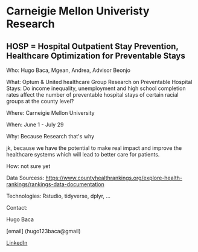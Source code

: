 # Carneigie Mellon Univeristy Research

## HOSP = Hospital Outpatient Stay Prevention, Healthcare Optimization for Preventable Stays

Who: Hugo Baca, Mgean, Andrea, Advisor Beonjo 

What: Optum & United healthcare Group Research on Preventable Hospital Stays: Do income inequality, unemployment and high school completion rates affect the number of preventable hospital stays of certain racial groups at the county level?

Where: Carneigie Mellon University 

When: June 1 - July 29 

Why: Because Research that's why 

jk, because we have the potential to make real impact and improve the healthcare systems which will lead to better care for patients. 

How: not sure yet 

Data Sourcess: https://www.countyhealthrankings.org/explore-health-rankings/rankings-data-documentation

Technologies: Rstudio, tidyverse, dplyr, ...

Contact:

Hugo Baca

[email] (hugo123baca@gmail)

[LinkedIn]( www.linkedin.com/in/hugobaca)
